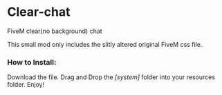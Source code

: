 # Clear-chat
FiveM clear(no background) chat

This small mod only includes the slitly altered original FiveM css file.

### How to Install:
Download the file. Drag and Drop the *[system]* folder into your resources folder. Enjoy!
